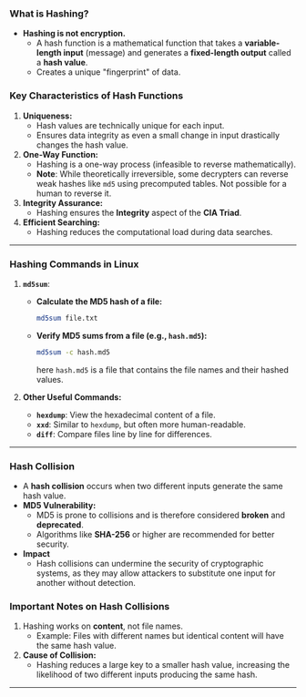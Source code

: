 ### **What is Hashing?**

- **Hashing is not encryption.**
    - A hash function is a mathematical function that takes a **variable-length input** (message) and generates a **fixed-length output** called a **hash value**.
    - Creates a unique "fingerprint" of data.

### **Key Characteristics of Hash Functions**

1. **Uniqueness:**
    - Hash values are technically unique for each input.
    - Ensures data integrity as even a small change in input drastically changes the hash value.
2. **One-Way Function:**
    - Hashing is a one-way process (infeasible to reverse mathematically).
    - **Note**: While theoretically irreversible, some decrypters can reverse weak hashes like `md5` using precomputed tables. Not possible for a human to reverse it.
3. **Integrity Assurance:**
    - Hashing ensures the **Integrity** aspect of the **CIA Triad**.
4. **Efficient Searching:**
    - Hashing reduces the computational load during data searches.

---

### **Hashing Commands in Linux**

1. **`md5sum`**:
    
    - **Calculate the MD5 hash of a file:**
        
        ```bash
        md5sum file.txt
        ```
        
    - **Verify MD5 sums from a file (e.g., `hash.md5`):**
        
        ```bash
        md5sum -c hash.md5
        ```
        
        here `hash.md5` is a file that contains the file names and their hashed values.
        
1. **Other Useful Commands:**
    
    - **`hexdump`**: View the hexadecimal content of a file.
    - **`xxd`**: Similar to `hexdump`, but often more human-readable.
    - **`diff`**: Compare files line by line for differences.

---

### **Hash Collision**

- A **hash collision** occurs when two different inputs generate the same hash value.
- **MD5 Vulnerability:**
    - MD5 is prone to collisions and is therefore considered **broken** and **deprecated**.
    - Algorithms like **SHA-256** or higher are recommended for better security.
- **Impact**
	- Hash collisions can undermine the security of cryptographic systems, as they may allow attackers to substitute one input for another without detection.

### **Important Notes on Hash Collisions**

1. Hashing works on **content**, not file names.
    - Example: Files with different names but identical content will have the same hash value.
2. **Cause of Collision:**
    - Hashing reduces a large key to a smaller hash value, increasing the likelihood of two different inputs producing the same hash.

---
